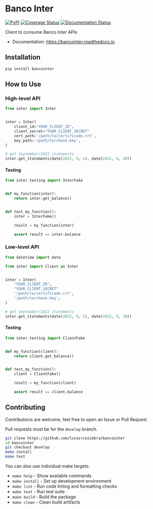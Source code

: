 # Banco Inter


[![PyPI](https://img.shields.io/pypi/v/bancointer.svg)](https://pypi.python.org/pypi/bancointer)
[![Coverage Status](https://coveralls.io/repos/github/lucasrcezimbra/bancointer/badge.svg?branch=master)](https://coveralls.io/github/lucasrcezimbra/bancointer?branch=master)
[![Documentation Status](https://readthedocs.org/projects/bancointer/badge/?version=latest)](https://bancointer.readthedocs.io/en/latest/?version=latest)

Client to consume Banco Inter APIs

* Documentation: https://bancointer.readthedocs.io.


## Installation

```bash
pip install bancointer
```


## How to Use

### High-level API
```python
from inter import Inter


inter = Inter(
    client_id="YOUR_CLIENT_ID",
    client_secret="YOUR_CLIENT_SECRET"
    cert_path='/path/to/certificado.crt',
    key_path='/path/to/chave.key',
)

# get September/2022 statements
inter.get_statements(date(2022, 9, 1), date(2022, 9, 30))
```

#### Testing
```python
from inter.testing import InterFake


def my_function(inter):
    return inter.get_balance()


def test_my_function():
    inter = InterFake()

    result = my_function(inter)

    assert result == inter.balance
```

### Low-level API
```python
from datetime import date

from inter import Client as Inter


inter = Inter(
    "YOUR_CLIENT_ID",
    "YOUR_CLIENT_SECRET"
    '/path/to/certificado.crt',
    '/path/to/chave.key',
)

# get September/2022 statements
inter.get_statements(date(2022, 9, 1), date(2022, 9, 30))
```

#### Testing
```python
from inter.testing import ClientFake


def my_function(client):
    return client.get_balance()


def test_my_function():
    client = ClientFake()

    result = my_function(client)

    assert result == client.balance
```




## Contributing

Contributions are welcome, feel free to open an Issue or Pull Request.

Pull requests must be for the `develop` branch.

```bash
git clone https://github.com/lucasrcezimbra/bancointer
cd bancointer
git checkout develop
make install
make test
```

You can also use individual make targets:
- `make help` - Show available commands
- `make install` - Set up development environment  
- `make lint` - Run code linting and formatting checks
- `make test` - Run test suite
- `make build` - Build the package
- `make clean` - Clean build artifacts
